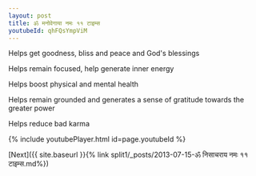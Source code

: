 ```yaml
---
layout: post
title: ॐ मनोवेगाया नमः ११ टाइम्स
youtubeId: qhFQsYmpViM
---
```

 
 
Helps get goodness, bliss and peace and God's blessings
 
Helps remain focused, help generate inner energy 
 
Helps boost physical and mental health 
 
Helps remain grounded and generates a sense of gratitude towards the greater power 
 
Helps reduce bad karma
 
 
 
 


{% include youtubePlayer.html id=page.youtubeId %}
 
[Next]({{ site.baseurl }}{% link  split1/_posts/2013-07-15-ॐ निसाचराय नमः ११ टाइम्स.md%})
 
